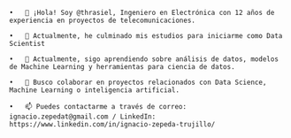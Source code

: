 	•	👋 ¡Hola! Soy @thrasiel, Ingeniero en Electrónica con 12 años de experiencia en proyectos de telecomunicaciones.
 
	•	👀 Actualmente, he culminado mis estudios para iniciarme como Data Scientist
 
	•	🌱 Actualmente, sigo aprendiendo sobre análisis de datos, modelos de Machine Learning y herramientas para ciencia de datos.
 
	•	💞️ Busco colaborar en proyectos relacionados con Data Science, Machine Learning o inteligencia artificial.
 
	•	📫 Puedes contactarme a través de correo: ignacio.zepedat@gmail.com / LinkedIn: https://www.linkedin.com/in/ignacio-zepeda-trujillo/
  
	


<!---
thrasiel/thrasiel is a ✨ special ✨ repository because its `README.md` (this file) appears on your GitHub profile.
You can click the Preview link to take a look at your changes.
--->
